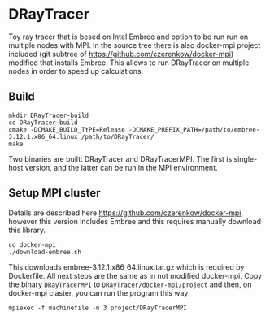 # DRayTracer
Toy ray tracer that is besed on Intel Embree and option to be run run on multiple nodes with MPI.
In the source tree there is also docker-mpi project included (git subtree of https://github.com/czerenkow/docker-mpi) modified that installs Embree. This allows to run DRayTracer on multiple nodes in order to speed up calculations.

## Build
```
mkdir DRayTracer-build
cd DRayTracer-build
cmake -DCMAKE_BUILD_TYPE=Release -DCMAKE_PREFIX_PATH=/path/to/embree-3.12.1.x86_64.linux /path/to/DRayTracer/
make
```
Two binaries are built: DRayTracer and DRayTracerMPI. The first is single-host version, and the latter can be run in the MPI environment.

## Setup MPI cluster
Details are described here https://github.com/czerenkow/docker-mpi, however this version includes Embree and this requires manually download this library.
```
cd docker-mpi
./download-embree.sh
```
This downloads embree-3.12.1.x86_64.linux.tar.gz which is required by Dockerfile. All next steps are the same as in not modified docker-mpi. Copy the binary `DRayTracerMPI` to `DRayTracer/docker-mpi/project` and then, on docker-mpi claster, you can run the program this way:
```
mpiexec -f machinefile -n 3 project/DRayTracerMPI
```
